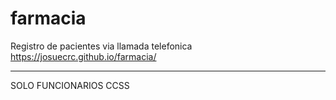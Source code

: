 # farmacia
Registro de pacientes via llamada telefonica 
https://josuecrc.github.io/farmacia/
<hr>
SOLO FUNCIONARIOS CCSS
